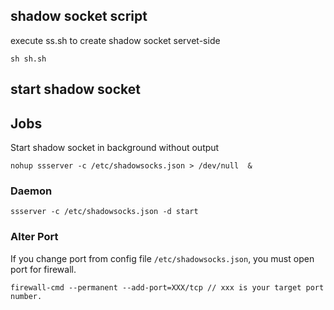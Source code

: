 ## shadow socket script
execute ss.sh to create shadow socket servet-side
```
sh sh.sh 
```
## start shadow socket 

## Jobs
Start shadow socket in background without output
```
nohup ssserver -c /etc/shadowsocks.json > /dev/null  &
```

### Daemon
```
ssserver -c /etc/shadowsocks.json -d start
```

### Alter Port

If you change port from config file `/etc/shadowsocks.json`, you must open port for firewall.
```
firewall-cmd --permanent --add-port=XXX/tcp // xxx is your target port number.
```
